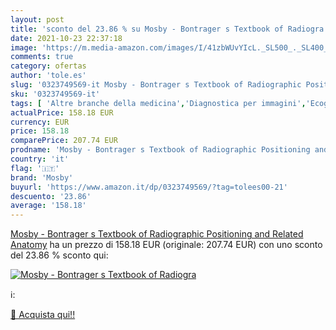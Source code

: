 ```yaml
---
layout: post
title: 'sconto del 23.86 % su Mosby - Bontrager s Textbook of Radiogra  '
date: 2021-10-23 22:37:18
image: 'https://m.media-amazon.com/images/I/41zbWUvYIcL._SL500_._SL400_.jpg'
comments: true
category: ofertas
author: 'tole.es'
slug: '0323749569-it Mosby - Bontrager s Textbook of Radiographic Positioning...'
sku: '0323749569-it'
tags: [ 'Altre branche della medicina','Diagnostica per immagini','Ecografia','Libri','Libri universitari','Libri universitari medicina','Libri universitari medicina clinica','Libri universitari medicina e scienze sanitarie','Medicina','Radiologia','Scienze, tecnologia e medicina','Servizi parasanitari','Tecnologia radiologica e degli ultrasuoni','mosby', ]
actualPrice: 158.18 EUR
currency: EUR
price: 158.18
comparePrice: 207.74 EUR
prodname: 'Mosby - Bontrager s Textbook of Radiographic Positioning and Related Anatomy'
country: 'it'
flag: '🇮🇹'
brand: 'Mosby'
buyurl: 'https://www.amazon.it/dp/0323749569/?tag=tolees00-21'
descuento: '23.86'
average: '158.18'
---
```


[Mosby - Bontrager s Textbook of Radiographic Positioning and Related Anatomy](https://www.amazon.it/dp/0323749569/?tag=tolees00-21) ha un prezzo di 158.18 EUR (originale: 207.74 EUR) con uno sconto del 23.86 % sconto qui:

[![Mosby - Bontrager s Textbook of Radiogra](https://m.media-amazon.com/images/I/41zbWUvYIcL._SL500_._SL400_.jpg)](https://www.amazon.it/dp/0323749569/?tag=tolees00-21)

ℹ️:


[🛒 Acquista qui!!](https://www.amazon.it/dp/0323749569/?tag=tolees00-21)
